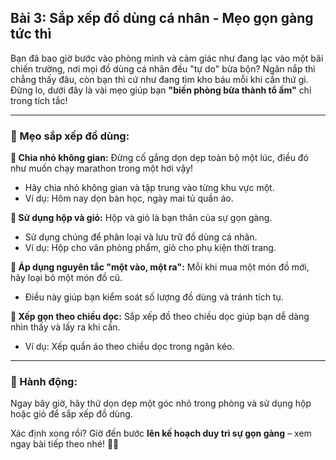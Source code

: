 ## Bài 3: Sắp xếp đồ dùng cá nhân - Mẹo gọn gàng tức thì

Bạn đã bao giờ bước vào phòng mình và cảm giác như đang lạc vào một bãi chiến trường, nơi mọi đồ dùng cá nhân đều "tự do" bừa bộn? Ngăn nắp thì chẳng thấy đâu, còn bạn thì cứ như đang tìm kho báu mỗi khi cần thứ gì. Đừng lo, dưới đây là vài mẹo giúp bạn **"biến phòng bừa thành tổ ấm"** chỉ trong tích tắc!

---

### 📌 Mẹo sắp xếp đồ dùng:

**🔹 Chia nhỏ không gian:**
Đừng cố gắng dọn dẹp toàn bộ một lúc, điều đó như muốn chạy marathon trong một hơi vậy!  
- Hãy chia nhỏ không gian và tập trung vào từng khu vực một.  
- Ví dụ: Hôm nay dọn bàn học, ngày mai tủ quần áo.

**🔹 Sử dụng hộp và giỏ:**
Hộp và giỏ là bạn thân của sự gọn gàng.  
- Sử dụng chúng để phân loại và lưu trữ đồ dùng cá nhân.  
- Ví dụ: Hộp cho văn phòng phẩm, giỏ cho phụ kiện thời trang.

**🔹 Áp dụng nguyên tắc "một vào, một ra":**
Mỗi khi mua một món đồ mới, hãy loại bỏ một món đồ cũ.  
- Điều này giúp bạn kiểm soát số lượng đồ dùng và tránh tích tụ.

**🔹 Xếp gọn theo chiều dọc:**
Sắp xếp đồ theo chiều dọc giúp bạn dễ dàng nhìn thấy và lấy ra khi cần.  
- Ví dụ: Xếp quần áo theo chiều dọc trong ngăn kéo.

---

### 🚀 Hành động:

Ngay bây giờ, hãy thử dọn dẹp một góc nhỏ trong phòng và sử dụng hộp hoặc giỏ để sắp xếp đồ dùng.

Xác định xong rồi? Giờ đến bước **lên kế hoạch duy trì sự gọn gàng** – xem ngay bài tiếp theo nhé! 🧹🧺